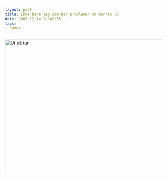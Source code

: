 ```yaml
---
layout: post
title: Ikke bare jeg som har problemer om morran :D
date: 2007-12-14 12:42:55
tags: 
- humor
---
```

<div><a title="Ut på tur" href="http://pjatt.net/images/2007/12/14122007.jpg"><img src="http://pjatt.net/images/2007/12/14122007.jpg" alt="Ut på tur" width="576" height="432" /></a></div>
